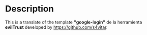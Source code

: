 # Description

This is a translate of the template **"google-login"** de la herramienta **evilTrust** developed by https://github.com/s4vitar.
